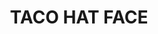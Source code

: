 ---
pid: llp496
title: TACO HAT FACE
location_transcription: 
coordinates: "[-75.1636122407, 39.955283999456]"
zipcode: '19120'
gen_neighborhood: North Philadelphia
neighborhood: Logan,Olney
outside_phl: 
age: '14'
age_range: 13-19
instagram: 
image_file_name: llp_496.jpg
proposal_transcription: find out what this means?
topic: Unknown
topic_summary: '0'
type: Sculpture Statue
keywords_other: taco, hat, face, mystery
credit: Call Me Maybe
image_labels: 
twitter: 
facebook: 
permalink: "/monuments/llp496/"
layout: item-page
---